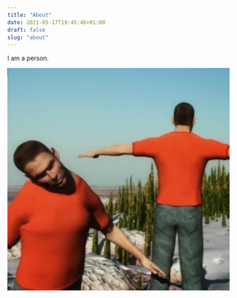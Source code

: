 ```yaml
---
title: "About"
date: 2021-05-17T19:45:46+01:00
draft: false
slug: "about"
---
```


I am a person.

![hello](poser_guy.png "Me Me on a mountain")

